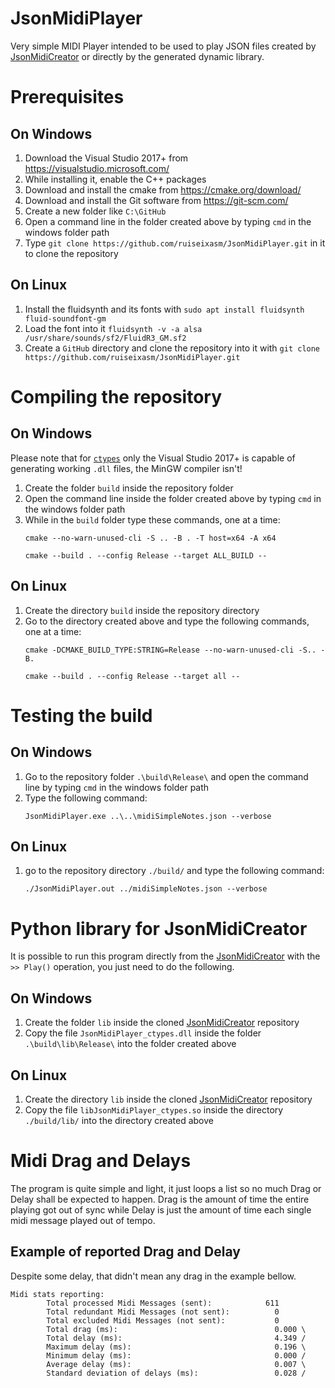 # JsonMidiPlayer
Very simple MIDI Player intended to be used to play JSON files created by [JsonMidiCreator](https://github.com/ruiseixasm/JsonMidiCreator) or directly by the generated dynamic library.
# Prerequisites
## On Windows
1. Download the Visual Studio 2017+ from https://visualstudio.microsoft.com/
2. While installing it, enable the C++ packages
3. Download and install the cmake from https://cmake.org/download/
4. Download and install the Git software from https://git-scm.com/
5. Create a new folder like `C:\GitHub`
6. Open a command line in the folder created above by typing `cmd` in the windows folder path
7. Type `git clone https://github.com/ruiseixasm/JsonMidiPlayer.git` in it to clone the repository
## On Linux
1. Install the fluidsynth and its fonts with `sudo apt install fluidsynth fluid-soundfont-gm`
2. Load the font into it `fluidsynth -v -a alsa /usr/share/sounds/sf2/FluidR3_GM.sf2`
3. Create a `GitHub` directory and clone the repository into it with `git clone https://github.com/ruiseixasm/JsonMidiPlayer.git`
# Compiling the repository
## On Windows
Please note that for [`ctypes`](https://docs.python.org/3/library/ctypes.html) only the Visual Studio 2017+ is capable of generating working `.dll` files, the MinGW compiler isn't!
1. Create the folder `build` inside the repository folder
2. Open the command line inside the folder created above by typing `cmd` in the windows folder path
3. While in the `build` folder type these commands, one at a time:
    ```
    cmake --no-warn-unused-cli -S .. -B . -T host=x64 -A x64
    ```
    ```
    cmake --build . --config Release --target ALL_BUILD --
    ```
## On Linux
1. Create the directory `build` inside the repository directory
2. Go to the directory created above and type the following commands, one at a time:
    ```
    cmake -DCMAKE_BUILD_TYPE:STRING=Release --no-warn-unused-cli -S.. -B.
    ```
    ```
    cmake --build . --config Release --target all --
    ```
# Testing the build
## On Windows
1. Go to the repository folder `.\build\Release\` and open the command line by typing `cmd` in the windows folder path
2. Type the following command:
    ```
    JsonMidiPlayer.exe ..\..\midiSimpleNotes.json --verbose
    ```
## On Linux
1. go to the repository directory `./build/` and type the following command:
    ```
    ./JsonMidiPlayer.out ../midiSimpleNotes.json --verbose
    ```
# Python library for JsonMidiCreator
It is possible to run this program directly from the [JsonMidiCreator](https://github.com/ruiseixasm/JsonMidiCreator) with the `>> Play()` operation, you just need to do the following.
## On Windows
1. Create the folder `lib` inside the cloned [JsonMidiCreator](https://github.com/ruiseixasm/JsonMidiCreator) repository
2. Copy the file `JsonMidiPlayer_ctypes.dll` inside the folder `.\build\lib\Release\` into the folder created above
## On Linux
1. Create the directory `lib` inside the cloned [JsonMidiCreator](https://github.com/ruiseixasm/JsonMidiCreator) repository
2. Copy the file `libJsonMidiPlayer_ctypes.so` inside the directory `./build/lib/` into the directory created above
# Midi Drag and Delays
The program is quite simple and light, it just loops a list so no much Drag or Delay shall be expected to happen.
Drag is the amount of time the entire playing got out of sync while Delay is just the amount of time each single midi message played out of tempo.
## Example of reported Drag and Delay
Despite some delay, that didn't mean any drag in the example bellow.
```
Midi stats reporting:
        Total processed Midi Messages (sent):            611
        Total redundant Midi Messages (not sent):          0
        Total excluded Midi Messages (not sent):           0
        Total drag (ms):                                   0.000 \
        Total delay (ms):                                  4.349 /
        Maximum delay (ms):                                0.196 \
        Minimum delay (ms):                                0.000 /
        Average delay (ms):                                0.007 \
        Standard deviation of delays (ms):                 0.028 /
```
